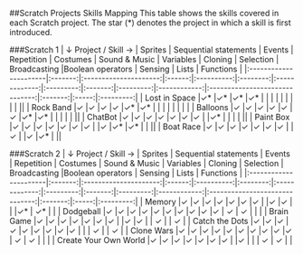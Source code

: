 ##Scratch Projects Skills Mapping
This table shows the skills covered in each Scratch project. The star (*) denotes the project in which a skill is first introduced.

###Scratch 1
| ↓ Project  /  Skill → | Sprites | Sequential statements | Events | Repetition | Costumes | Sound & Music | Variables | Cloning | Selection | Broadcasting |Boolean operators  | Sensing | Lists | Functions |
|:----------------------|:-------:|:---------------------:|:------:|:----------:|:--------:|:-------------:|:---------:|:-------:|:---------:|:------------:|:------------------------------:|:-------:|:-----:|:---------:|
| Lost in Space         |✓*       |✓*                     |✓*      |✓*          |          |              |           |         |           |              |                                |         |           ||
| Rock Band             |✓        |✓                      |✓       |✓           |✓*        |✓*            |           |         |           |              |                                |         |           |
| Balloons              |✓        |✓                      |✓       |✓           |✓         |✓             |✓*         |✓*       |           |              |                                |         |           ||
| ChatBot               |✓        |✓                      |✓       |✓           |✓         |✓             |✓          |         |✓*         |              |                                |         |           ||
| Paint Box             |✓        |✓                      |✓       |✓           |✓         |✓             |✓          |         |✓          |✓*            |✓*                              |         |           ||
| Boat Race             |✓        |✓                      |✓       |✓           |✓         |✓             |✓          |         |✓          |              |✓                               |✓*       |             ||

###Scratch 2
| ↓ Project  /  Skill → | Sprites | Sequential statements | Events | Repetition | Costumes | Sound & Music | Variables | Cloning | Selection | Broadcasting |Boolean operators | Sensing | Lists | Functions |
|:----------------------|:-------:|:---------------------:|:------:|:----------:|:--------:|:-------------:|:---------:|:-------:|:---------:|:------------:|:------------------------------:|:-------:|:-----:|:---------:|
| Memory                |✓        |✓                      |✓       |✓           |✓         |✓             |✓          |         |✓          |✓             |                                |         |✓*     | ✓*        |  |
| Dodgeball             |✓        |✓                      |✓       |✓           |✓         |✓             |✓          |✓        |✓          |✓             | ✓                              | ✓       |       |           |
| Brain Game            |✓        |✓                      |✓       |✓           |✓         |✓             |✓          |         |✓          |✓             |                                | ✓       |       |  ✓        |
| Catch the Dots        |✓        |✓                      |✓       |✓           |✓         |✓             |✓          |✓        |✓          |              |                                | ✓       |       |  ✓        |
| Clone Wars            |✓        |✓                      |✓       |✓           |✓         |✓             |✓          |✓        |✓          |✓             | ✓                              | ✓       |       |           |
| Create Your Own World |✓        |✓                      |✓       |✓           |✓         |✓             |✓          |         |✓          |              |                                |  ✓      |  ✓    |           |



